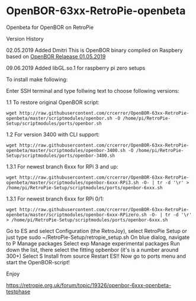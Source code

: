 # OpenBOR-63xx-RetroPie-openbeta
Openbeta for OpenBOR on RetroPie

Version History

02.05.2019
Added Dmitri
This is OpenBOR binary compiled on Raspbery
based on [OpenBOR Relaease 01.05.2019](https://github.com/DCurrent/openbor/tree/02375fbcd9c3848045dd7d11819542e83ae46cb1)

09.06.2019
Added libGL.so.1 for raspberry pi zero setups

To install make following:

Enter SSH terminal and type follwing text to choose following versions:

1.1 To restore original OpenBOR script:
    
    wget http://raw.githubusercontent.com/crcerror/OpenBOR-63xx-RetroPie-openbeta/master/scriptmodules/openbor.sh -O /home/pi/RetroPie-Setup/scriptmodules/ports/openbor.sh
    
1.2 For version 3400 with CLI support:

    wget http://raw.githubusercontent.com/crcerror/OpenBOR-63xx-RetroPie-openbeta/master/scriptmodules/openbor-3400.sh -O /home/pi/RetroPie-Setup/scriptmodules/ports/openbor-3400.sh

1.3.1 For newest branch 6xxx for RPi 3 and up:

    wget http://raw.githubusercontent.com/crcerror/OpenBOR-63xx-RetroPie-openbeta/master/scriptmodules/openbor-6xxx-RPi3.sh -O- | tr -d '\r' > /home/pi/RetroPie-Setup/scriptmodules/ports/openbor-6xxx.sh

1.3.1 For newest branch 6xxx for RPi 0/1:

    wget http://raw.githubusercontent.com/crcerror/OpenBOR-63xx-RetroPie-openbeta/master/scriptmodules/openbor-6xxx-RPizero.sh -O- | tr -d '\r' > /home/pi/RetroPie-Setup/scriptmodules/ports/openbor-6xxx.sh


Go to ES and select Configuration (the RetroJoy), select RetroPie Setup or just type sudo ~/RetroPie-Setup/retropie_setup.sh
On blue dialog, navigate to P Manage packages
Select exp Manage experimental packages
Run down the list, there select the fitting opbenbor (it's is a number around 300+)
Select S Install from source
Restart ES!!
Now go to ports menu and start the OpenBOR-script!

Enjoy

https://retropie.org.uk/forum/topic/19326/openbor-6xxx-openbeta-testphase
